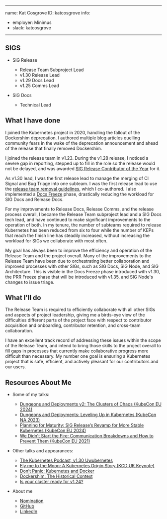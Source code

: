 -------------------------------------------------------------
name: Kat Cosgrove
ID: katcosgrove
info:
  - employer: Minimus
  - slack: katcosgrove
-------------------------------------------------------------


## SIGS

- SIG Release
  - Release Team Subproject Lead
  - v1.30 Release Lead
  - v1.29 Docs Lead
  - v1.25 Comms Lead

- SIG Docs
  - Technical Lead

## What I have done

I joined the Kubernetes project in 2020, handling the fallout of the Dockershim deprecation. I authored multiple blog articles quelling community fears in the wake of the deprecation announcement and ahead of the release that finally removed Dockershim.

I joined the release team in v1.23. During the v1.28 release, I noticed a severe gap in reporting, stepped up to fill in the role so the release would not be delayed, and was awarded [SIG Release Contributor of the Year](https://www.kubernetes.dev/community/awards/2023/#release) for it.

As v1.30 lead, I was the first release lead to manage the merging of CI Signal and Bug Triage into one subteam. I was the first release lead to use the [release team removal guidelines](https://github.com/kubernetes/sig-release/blob/master/release-team/release-team-removal.md), which I co-authored. I also implemented a [Docs Freeze](https://github.com/kubernetes/sig-release/blob/master/releases/release_phases.md#docs-freeze) phase, drastically reducing the workload for SIG Docs and Release Docs.

For my improvements to Release Docs, Release Comms, and the release process overall, I became the Release Team subproject lead and a SIG Docs tech lead, and have continued to make significant improvements to the operation of both. In my tenure, the number of subteams required to release Kubernetes has been reduced from six to four while the number of KEPs that reach the finish line has steadily increased, without increasing the workload for SIGs we collaborate with most often.

My goal has always been to improve the efficiency and operation of the Release Team and the project overall. Many of the improvements to the Release Team have been due to orchestrating better collaboration and improved processes with other SIGs, such as SIG Docs, SIG Node, and SIG Architecture. This is visible in the Docs Freeze phase introduced with v1.30, the PRR Freeze phase that will be introduced with v1.35, and SIG Node's changes to issue triage.

## What I'll do

The Release Team is required to efficiently collaborate with all other SIGs and aspects of project leadership, giving me a birds-eye view of the difficulties different parts of the project face with respect to contributor acquisition and onboarding, contributor retention, and cross-team collaboration.

I have an excellent track record of addressing these issues within the scope of the Release Team, and intend to bring those skills to the project overall to fill gaps in processes that currently make collaborative progress more difficult than necessary. My number one goal is ensuring a Kubernetes project that is safe, efficient, and actively pleasant for our contributors and our users.

## Resources About Me

- Some of my talks:
  - [Dungeons and Deployments v2: The Clusters of Chaos (KubeCon EU 2024)](https://youtu.be/EWJ6Ih_bQbo?si=XRuQ7zcivfFEoz0L)
  - [Dungeons and Deployments: Leveling Up in Kubernetes (KubeCon NA 2023)](https://youtu.be/-CPrDLFM1Aw?si=i-hPLzvFZHg5mAdr)
  - [Planning for Maturity: SIG Release’s Revamp for More Stable Kubernetes (KubeCon EU 2024)](https://www.youtube.com/watch?v=UhIXUarNPKc)
  - [We Didn’t Start the Fire: Communication Breakdowns and How to Prevent Them (KubeCon EU 2021)](https://www.youtube.com/watch?v=a03Hh1kd6KE)


- Other talks and appearances:
  - [The Kubernetes Podcast, v1.30 Uwubernetes](https://www.youtube.com/watch?v=oWIqWPRGXGY)
  - [Fly me to the Moon: A Kubernetes Origin Story (KCD UK Keynote)](https://www.youtube.com/watch?v=Pe9V1hG4LUQ)
  - [Don’t Panic: Kubernetes and Docker](https://kubernetes.io/blog/2020/12/02/dont-panic-kubernetes-and-docker/)
  - [Dockershim: The Historical Context](https://kubernetes.io/blog/2022/05/03/dockershim-historical-context/)
  - [Is your cluster ready for v1.24?](https://kubernetes.io/blog/2022/03/31/ready-for-dockershim-removal/)

- About me
  - [Nomination](https://github.com/kubernetes/community/issues/8584)
  - [GitHub](https://github.com/katcosgrove)
  - [LinkedIn](https://linkedin.com/in/katcosgrove)